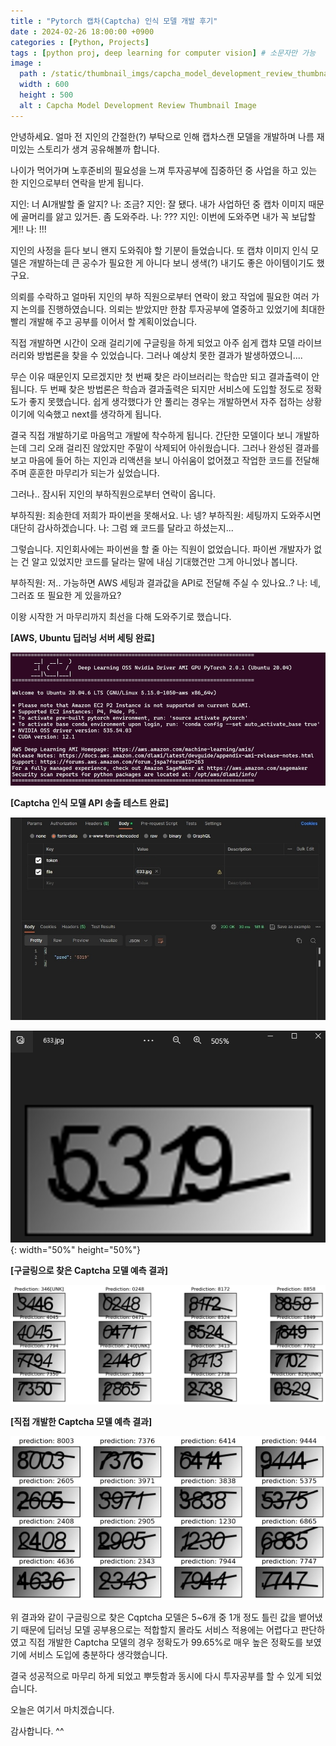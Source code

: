 ```yaml
---
title : "Pytorch 캡차(Captcha) 인식 모델 개발 후기"
date : 2024-02-26 18:00:00 +0900
categories : [Python, Projects]
tags : [python proj, deep learning for computer vision] # 소문자만 가능
image :
  path : /static/thumbnail_imgs/capcha_model_development_review_thumbnail.png # 썸네일로 사용할 이미지 링크 넣기
  width : 600
  height : 500
  alt : Capcha Model Development Review Thumbnail Image
---
```


안녕하세요.
얼마 전 지인의 간절한(?) 부탁으로 인해 캡차스캔 모델을 개발하며 나름 재미있는 스토리가 생겨 공유해볼까 합니다.

나이가 먹어가며 노후준비의 필요성을 느껴 투자공부에 집중하던 중 사업을 하고 있는 한 지인으로부터 연락을 받게 됩니다.

지인: 너 AI개발할 줄 알지?
나: 조금?
지인: 잘 됐다. 내가 사업하던 중 캡차 이미지 때문에 골머리를 앓고 있거든. 좀 도와주라.
나: ???
지인: 이번에 도와주면 내가 꼭 보답할게!!
나: !!!

지인의 사정을 듣다 보니 왠지 도와줘야 할 기분이 들었습니다. 또 캡챠 이미지 인식 모델은 개발하는데 큰 공수가 필요한 게 아니다 보니 생색(?) 내기도 좋은 아이템이기도 했구요.

의뢰를 수락하고 얼마뒤 지인의 부하 직원으로부터 연락이 왔고 작업에 필요한 여러 가지 논의를 진행하였습니다. 의뢰는 받았지만 한참 투자공부에 열중하고 있었기에 최대한 빨리 개발해 주고 공부를 이어서 할 계획이었습니다.

직접 개발하면 시간이 오래 걸리기에 구글링을 하게 되었고 아주 쉽게 캡챠 모델 라이브러리와 방법론을 찾을 수 있었습니다. 그러나 예상치 못한 결과가 발생하였으니....

무슨 이유 때문인지 모르겠지만 첫 번째 찾은 라이브러리는 학습만 되고 결과출력이 안됩니다. 두 번째 찾은 방법론은 학습과 결과출력은 되지만 서비스에 도입할 정도로 정확도가 좋지 못했습니다. 쉽게 생각했다가 안 풀리는 경우는 개발하면서 자주 접하는 상황이기에 익숙했고 next를 생각하게 됩니다.

결국 직접 개발하기로 마음먹고 개발에 착수하게 됩니다. 간단한 모델이다 보니 개발하는데 그리 오래 걸리진 않았지만 주말이 삭제되어 아쉬웠습니다.
그러나 완성된 결과를 보고 마음에 들어 하는 지인과 리액션을 보니 아쉬움이 없어졌고 작업한 코드를 전달해 주며 훈훈한 마무리가 되는가 싶었습니다.

그러나.. 잠시뒤 지인의 부하직원으로부터 연락이 옵니다.

부하직원: 죄송한데 저희가 파이썬을 못해서요.
나: 넹?
부하직원: 세팅까지 도와주시면 대단히 감사하겠습니다.
나: 그럼 왜 코드를 달라고 하셨는지...

그렇습니다. 지인회사에는 파이썬을 할 줄 아는 직원이 없었습니다.
파이썬 개발자가 없는 건 알고 있었지만 코드를 달라는 말에 내심 기대했건만 그게 아니었나 봅니다.

부하직원: 저.. 가능하면 AWS 세팅과 결과값을 API로 전달해 주실 수 있나요..?
나: 네, 그러죠 또 필요한 게 있을까요?

이왕 시작한 거 마무리까지 최선을 다해 도와주기로 했습니다.

**[AWS, Ubuntu 딥러닝 서버 세팅 완료]**

![img.png](/assets/img/post_imgs/2024-02-26-CapchaModelDevelopmentReview//img.png)

**[Captcha 인식 모델 API 송출 테스트 완료]**

![img_1.png](/assets/img/post_imgs/2024-02-26-CapchaModelDevelopmentReview//img_1.png)

![img_2.png](/assets/img/post_imgs/2024-02-26-CapchaModelDevelopmentReview//img_2.png){: width="50%" height="50%"}

**[구글링으로 찾은 Captcha 모델 예측 결과]**

![img_3.png](/assets/img/post_imgs/2024-02-26-CapchaModelDevelopmentReview//img_3.png)

**[직접 개발한 Captcha 모델 예측 결과]**

![img_4.png](/assets/img/post_imgs/2024-02-26-CapchaModelDevelopmentReview//img_4.png)

위 결과와 같이 구글링으로 찾은 Cqptcha 모델은 5~6개 중 1개 정도 틀린 값을 뱉어냈기 때문에 딥러닝 모델 공부용으로는 적합할지 몰라도 서비스 적용에는 어렵다고 판단하였고 직접 개발한 Captcha 모델의 경우 정확도가 99.65%로 매우 높은 정확도를 보였기에 서비스 도입에 충분하다 생각했습니다.

결국 성공적으로 마무리 하게 되었고 뿌듯함과 동시에 다시 투자공부를 할 수 있게 되었습니다.

오늘은 여기서 마치겠습니다.

감사합니다. ^^

